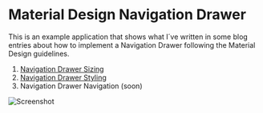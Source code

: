 # Material Design Navigation Drawer

This is an example application that shows what I´ve written in some blog entries about how to implement a Navigation Drawer following the Material Design guidelines.

1. [Navigation Drawer Sizing](http://goo.gl/Zc3kMT)
2. [Navigation Drawer Styling](http://goo.gl/rTS3MF)
3. Navigation Drawer Navigation (soon)


![Screenshot](https://lh4.googleusercontent.com/TVBMHXAxZBd3UD748bYkp7kyAsoULuHMTJ6pbel9kgwjVYxMmSPVaxrkCLEPGHIW3z39YOYJbt-r4Dw=w1896-h875)


